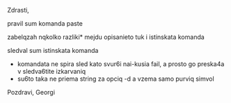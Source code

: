 Zdrasti,

pravil sum komanda paste

zabelqzah nqkolko razliki* mejdu opisanieto tuk i istinskata komanda

sledval sum istinskata komanda

* komandata ne spira sled kato svur6i nai-kusia fail, a prosto go preska4a v sledva6tite izkarvaniq
* su6to taka ne priema string za opciq -d a vzema samo purviq simvol

Pozdravi,
Georgi
